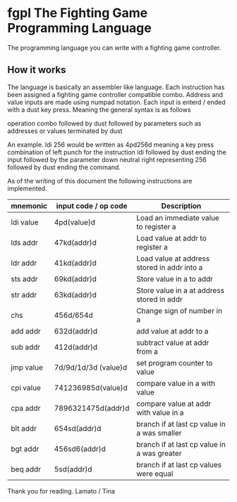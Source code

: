 # fgpl The Fighting Game Programming Language

The programming language you can write with a fighting game controller.

## How it works

The language is basically an assembler like language. Each instruction has been assigned a fighting game controller compatible combo.
Address and value inputs are made using numpad notation. Each input is enterd / ended with a dust key press. Meaning the general syntax is as follows

operation combo followed by dust followed by parameters such as addresses or values terminated by dust

An example.
ldi 256 would be written as 4pd256d
meaning a key press combination of left punch for the instruction ldi followed by dust ending the input followed by the parameter down neutral right representing 256 followed by dust ending the command.

As of the writing of this document the following instructions are implemented.

| mnemonic  | input code / op code | Description                                 |
|-----------|----------------------|-------------------------------------------- |
| ldi value | 4pd(value)d          | Load an immediate value to register a       |
| lds addr  | 47kd(addr)d          | Load value at addr to register a            |
| ldr addr  | 41kd(addr)d          | Load value at address stored in addr into a |
| sts addr  | 69kd(addr)d          | Store value in a to addr                    |
| str addr  | 63kd(addr)d          | Store value in a at address stored in addr  |
| chs       | 456d/654d            | Change sign of number in a                  |
| add addr  | 632d(addr)d          | add value at addr to a                      |
| sub addr  | 412d(addr)d          | subtract value at addr from a               |
| jmp value | 7d/9d/1d/3d (value)d | set program counter to value                |
| cpi value | 741236985d(value)d   | compare value in a with value               |
| cpa addr  | 7896321475d(addr)d   | compare value at addr with value in a       |
| blt addr  | 654sd(addr)d         | branch if at last cp value in a was smaller |
| bgt addr  | 456sd6(addr)d        | branch if at last cp value in a was greater |
| beq addr  | 5sd(addr)d           | branch if at last cp values were equal      |

Thank you for reading.
Lamato / Tina
